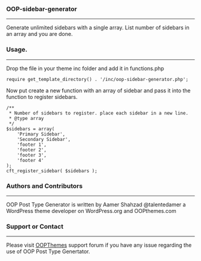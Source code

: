 ### OOP-sidebar-generator
-----------------------------
Generate unlimited sidebars with a single array. List number of sidebars in an array and you are done.

### Usage.
----------------
Drop the file in your theme inc folder and add it in functions.php
```
require get_template_directory() . '/inc/oop-sidebar-generator.php';

```
Now put create a new function with an array of sidebar and pass it into the function to register sidebars.

```
/**
 * Number of sidebars to register. place each sidebar in a new line.
 * @type array
 */
$sidebars = array( 
	'Primary Sidebar',
	'Secondary Sidebar',
	'footer 1',
	'footer 2',
	'footer 3',
	'footer 4'
);
cft_register_sidebar( $sidebars );
```

### Authors and Contributors
----------------------------
OOP Post Type Generator is written by Aamer Shahzad @talentedamer a WordPress theme developer on WordPress.org and OOPthemes.com

### Support or Contact
----------------------
Please visit [OOPThemes](http://oopthemes.com) support forum if you have any issue regarding the use of OOP Post Type Genertator.